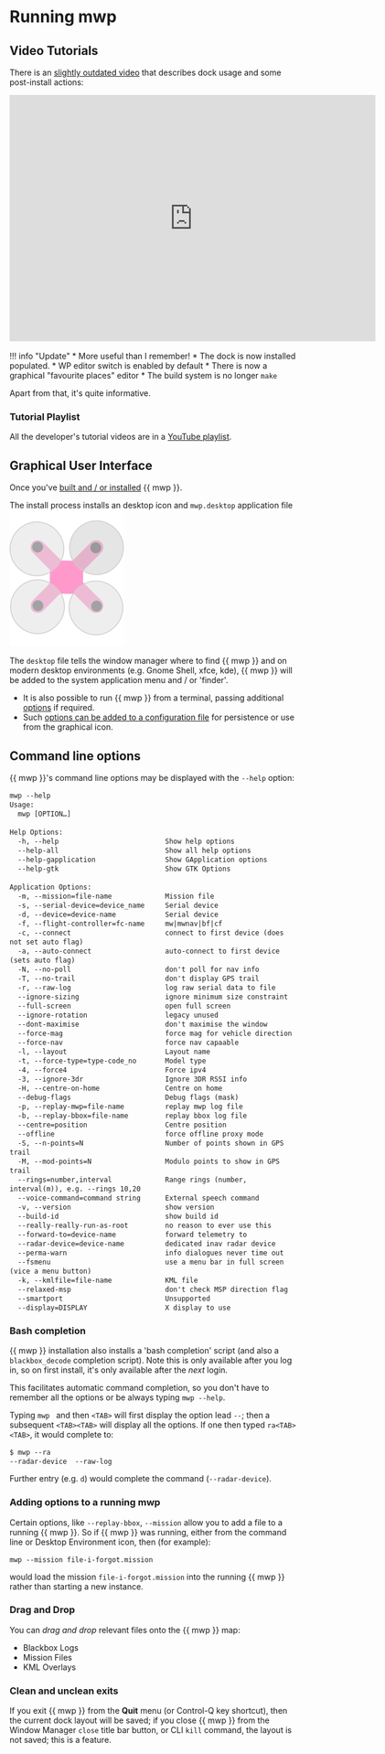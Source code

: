# Running mwp

## Video Tutorials

There is an [slightly outdated video](https://vimeo.com/267437907)  that describes dock usage and some post-install actions:

<iframe src="https://player.vimeo.com/video/267437907?h=015ed1fdc6" width="640" height="431" frameborder="0" allow="autoplay; fullscreen; picture-in-picture" allowfullscreen></iframe>

!!! info "Update"
    * More useful than I remember!
    * The dock is now installed populated.
    * WP editor switch is enabled by default
    * There is now a graphical "favourite places" editor
    * The build system is no longer `make`

Apart from that, it's quite informative.

### Tutorial Playlist

All the developer's tutorial videos are in a [YouTube playlist](https://www.youtube.com/playlist?list=PLE_mnLfCdjvAH4pLe9HCqaWm682_r8NT3).

## Graphical User Interface

Once you've [built and / or installed](Building-with-meson-and-ninja.md) {{ mwp }}.

The install process installs an desktop icon and `mwp.desktop` application file ![icon](images/mwp_icon.svg)

  The `desktop` file tells the window manager where to find {{ mwp }} and on modern desktop environments (e.g. Gnome Shell, xfce, kde), {{ mwp }} will be added to the system application menu and / or 'finder'.
* It is also possible to run {{ mwp }} from a terminal, passing additional [options](mwp-Configuration.md) if required.
* Such [options can be added to a configuration file](mwp-Configuration.md) for persistence or use from the graphical icon.

## Command line options

{{ mwp }}'s command line options may be displayed with the `--help` option:

```
mwp --help
Usage:
  mwp [OPTION…]

Help Options:
  -h, --help                          Show help options
  --help-all                          Show all help options
  --help-gapplication                 Show GApplication options
  --help-gtk                          Show GTK Options

Application Options:
  -m, --mission=file-name             Mission file
  -s, --serial-device=device_name     Serial device
  -d, --device=device-name            Serial device
  -f, --flight-controller=fc-name     mw|mwnav|bf|cf
  -c, --connect                       connect to first device (does not set auto flag)
  -a, --auto-connect                  auto-connect to first device (sets auto flag)
  -N, --no-poll                       don't poll for nav info
  -T, --no-trail                      don't display GPS trail
  -r, --raw-log                       log raw serial data to file
  --ignore-sizing                     ignore minimum size constraint
  --full-screen                       open full screen
  --ignore-rotation                   legacy unused
  --dont-maximise                     don't maximise the window
  --force-mag                         force mag for vehicle direction
  --force-nav                         force nav capaable
  -l, --layout                        Layout name
  -t, --force-type=type-code_no       Model type
  -4, --force4                        Force ipv4
  -3, --ignore-3dr                    Ignore 3DR RSSI info
  -H, --centre-on-home                Centre on home
  --debug-flags                       Debug flags (mask)
  -p, --replay-mwp=file-name          replay mwp log file
  -b, --replay-bbox=file-name         replay bbox log file
  --centre=position                   Centre position
  --offline                           force offline proxy mode
  -S, --n-points=N                    Number of points shown in GPS trail
  -M, --mod-points=N                  Modulo points to show in GPS trail
  --rings=number,interval             Range rings (number, interval(m)), e.g. --rings 10,20
  --voice-command=command string      External speech command
  -v, --version                       show version
  --build-id                          show build id
  --really-really-run-as-root         no reason to ever use this
  --forward-to=device-name            forward telemetry to
  --radar-device=device-name          dedicated inav radar device
  --perma-warn                        info dialogues never time out
  --fsmenu                            use a menu bar in full screen (vice a menu button)
  -k, --kmlfile=file-name             KML file
  --relaxed-msp                       don't check MSP direction flag
  --smartport                         Unsupported
  --display=DISPLAY                   X display to use
```

### Bash completion

{{ mwp }} installation also installs a 'bash completion' script (and also a `blackbox_decode` completion script).
Note this is only available after you log in, so on first install, it's only available after the *next* login.

This facilitates automatic command completion, so you don't have to remember all the options or be always typing `mwp --help`.

Typing `mwp ` and then `<TAB>` will first display the option lead `--`; then a subsequent `<TAB><TAB>` will display all the options. If one then typed `ra<TAB><TAB>`, it would complete to:
```
$ mwp --ra
--radar-device  --raw-log
```
Further entry (e.g. `d`) would complete the command (`--radar-device`).

### Adding options to a running mwp

Certain options, like `--replay-bbox`, `--mission` allow you to add a file to a running {{ mwp }}. So if {{ mwp }} was running, either from the command line or Desktop Environment icon, then (for example):

```
mwp --mission file-i-forgot.mission
```
would load the mission `file-i-forgot.mission` into the running {{ mwp }} rather than starting a new instance.

### Drag and Drop

You can *drag and drop* relevant files onto the {{ mwp }} map:

* Blackbox Logs
* Mission Files
* KML Overlays

### Clean and unclean exits

If you exit {{ mwp }} from the **Quit** menu (or Control-Q key shortcut), then the current dock layout will be saved; if you close {{ mwp }} from the Window Manager `close` title bar button, or CLI `kill` command, the layout is not saved; this is a feature.
